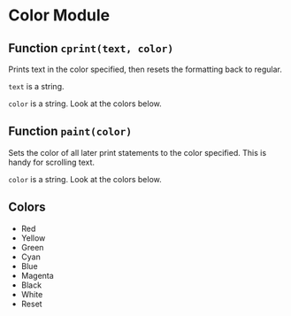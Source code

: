 # Color Module
## Function `cprint(text, color)`
Prints text in the color specified, then resets the formatting back to regular.

`text` is a string.

`color` is a string. Look at the colors below.

## Function `paint(color)`
Sets the color of all later print statements to the color specified. This is handy for scrolling text.

`color` is a string. Look at the colors below.

## Colors
- Red
- Yellow
- Green
- Cyan
- Blue
- Magenta
- Black
- White
- Reset